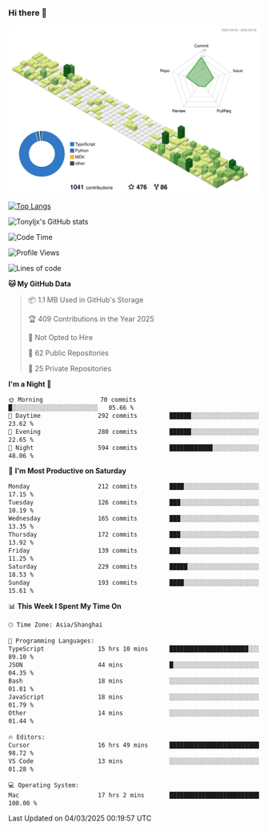 ### Hi there 👋

![](./profile-3d-contrib/profile-green-animate.svg)

 

[![Top Langs](https://github-readme-stats.vercel.app/api/top-langs/?username=tonyljx)](https://github.com/anuraghazra/github-readme-stats)

![Tonyljx's GitHub stats](https://github-readme-stats.vercel.app/api?username=tonyljx&theme=default&show_icons=true)

 

<!--START_SECTION:waka-->
![Code Time](http://img.shields.io/badge/Code%20Time-1%2C199%20hrs%209%20mins-blue)

![Profile Views](http://img.shields.io/badge/Profile%20Views-0-blue)

![Lines of code](https://img.shields.io/badge/From%20Hello%20World%20I%27ve%20Written-853.8%20thousand%20lines%20of%20code-blue)

**🐱 My GitHub Data** 

> 📦 1.1 MB Used in GitHub's Storage 
 > 
> 🏆 409 Contributions in the Year 2025
 > 
> 🚫 Not Opted to Hire
 > 
> 📜 62 Public Repositories 
 > 
> 🔑 25 Private Repositories 
 > 
**I'm a Night 🦉** 

```text
🌞 Morning                70 commits          █░░░░░░░░░░░░░░░░░░░░░░░░   05.66 % 
🌆 Daytime                292 commits         ██████░░░░░░░░░░░░░░░░░░░   23.62 % 
🌃 Evening                280 commits         ██████░░░░░░░░░░░░░░░░░░░   22.65 % 
🌙 Night                  594 commits         ████████████░░░░░░░░░░░░░   48.06 % 
```
📅 **I'm Most Productive on Saturday** 

```text
Monday                   212 commits         ████░░░░░░░░░░░░░░░░░░░░░   17.15 % 
Tuesday                  126 commits         ███░░░░░░░░░░░░░░░░░░░░░░   10.19 % 
Wednesday                165 commits         ███░░░░░░░░░░░░░░░░░░░░░░   13.35 % 
Thursday                 172 commits         ███░░░░░░░░░░░░░░░░░░░░░░   13.92 % 
Friday                   139 commits         ███░░░░░░░░░░░░░░░░░░░░░░   11.25 % 
Saturday                 229 commits         █████░░░░░░░░░░░░░░░░░░░░   18.53 % 
Sunday                   193 commits         ████░░░░░░░░░░░░░░░░░░░░░   15.61 % 
```


📊 **This Week I Spent My Time On** 

```text
🕑︎ Time Zone: Asia/Shanghai

💬 Programming Languages: 
TypeScript               15 hrs 10 mins      ██████████████████████░░░   89.10 % 
JSON                     44 mins             █░░░░░░░░░░░░░░░░░░░░░░░░   04.35 % 
Bash                     18 mins             ░░░░░░░░░░░░░░░░░░░░░░░░░   01.81 % 
JavaScript               18 mins             ░░░░░░░░░░░░░░░░░░░░░░░░░   01.79 % 
Other                    14 mins             ░░░░░░░░░░░░░░░░░░░░░░░░░   01.44 % 

🔥 Editors: 
Cursor                   16 hrs 49 mins      █████████████████████████   98.72 % 
VS Code                  13 mins             ░░░░░░░░░░░░░░░░░░░░░░░░░   01.28 % 

💻 Operating System: 
Mac                      17 hrs 2 mins       █████████████████████████   100.00 % 
```


 Last Updated on 04/03/2025 00:19:57 UTC
<!--END_SECTION:waka-->
